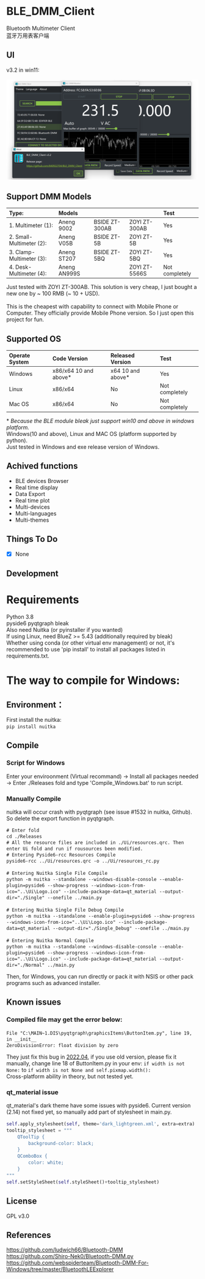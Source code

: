 # BLE_DMM_Client
Bluetooth Multimeter Client <br>
蓝牙万用表客户端
## UI
v3.2 in win11: <br>
<br>
<img width="654" alt="image" src="https://github.com/840922704/BLE_DMM_Client/blob/main/Preview.png">
## Support DMM Models

| Type:                    | Models       |                |               | Test          |
| :----------------------- | :----------- | :------------- | :------------ | :------------ |
| 1. Multimeter (1):       | Aneng 9002   | BSIDE ZT-300AB | ZOYI ZT-300AB | Yes           |
| 2. Small-Multimeter (2): | Aneng V05B   | BSIDE ZT-5B    | ZOYI ZT-5B    | Yes           |
| 3. Clamp-Multimeter (3): | Aneng ST207  | BSIDE ZT-5BQ   | ZOYI ZT-5BQ   | Yes           |
| 4. Desk-Multimeter (4):  | Aneng AN999S |                | ZOYI ZT-5566S | Not completely|


Just tested with ZOYI ZT-300AB. This solution is very cheap, I just bought a new one by ~ 100 RMB (~ 10 + USD). <br>
<br>
This is the cheapest with capability to connect with Mobile Phone or Computer. They officially provide Mobile Phone version. So I just open this project for fun. <br>
## Supported OS
| Operate System| Code Version         | Released Version | Test          |
| :------------ | :------------------- | :--------------- | :------------ |
| Windows       | x86/x64 10 and above*| x64 10 and above*| Yes           |
| Linux         | x86/x64              | No               | Not completely|
| Mac OS        | x86/x64              | No               | Not completely|

\* *Because the BLE module bleak just support win10 and above in windows platform.* <br>
Windows(10 and above), Linux and MAC OS (platform supported by python). <br>
Just tested in Windows and exe release version of Windows.
## Achived functions
- BLE devices Browser <br>
- Real time display <br>
- Data Export <br>
- Real time plot <br>
- Multi-devices
- Multi-languages <br>
- Multi-themes <br>
## Things To Do
- [x] None <br>
## Development
# Requirements
Python 3.8 <br>
pyside6 pyqtgraph bleak <br>
Also need Nuitka (or pyinstaller if you wanted) <br>
If using Linux, need BlueZ >= 5.43 (additionally required by bleak) <br>
Whether using conda (or other virtual env management) or not, it's recommended to use 'pip install' to install all packages listed in requirements.txt. <br>
# The way to compile for Windows:
## Environment：
First install the nuitka: <br>
`pip install nuitka` <br>
## Compile
### Script for Windows
Enter your enviroonment (Virtual recommand) -> Install all packages needed -> Enter ./Releases fold and type 'Compile_Windows.bat' to run script.
### Manually Compile
nuitka will occur crash with pyqtgraph (see issue #1532 in nuitka, Github). So delete the export function in pyqtgraph.<br>
```shell
# Enter fold
cd ./Releases
# All the resource files are included in ./Ui/resources.qrc. Then enter Ui fold and run if rousources been modified.
# Entering Pyside6-rcc Resources Compile
pyside6-rcc ../Ui/resources.qrc -o ../Ui/resources_rc.py

# Entering Nuitka Single File Compile
python -m nuitka --standalone --windows-disable-console --enable-plugin=pyside6 --show-progress --windows-icon-from-ico="..\Ui\Logo.ico" --include-package-data=qt_material --output-dir="./Single" --onefile ../main.py

# Entering Nuitka Single File Debug Compile
python -m nuitka --standalone --enable-plugin=pyside6 --show-progress --windows-icon-from-ico="..\Ui\Logo.ico" --include-package-data=qt_material --output-dir="./Single_Debug" --onefile ../main.py

# Entering Nuitka Normal Compile
python -m nuitka --standalone --windows-disable-console --enable-plugin=pyside6 --show-progress --windows-icon-from-ico="..\Ui\Logo.ico" --include-package-data=qt_material --output-dir="./Normal" ../main.py
```

Then, for Windows, you can run directly or pack it with NSIS or other pack programs such as advanced installer. <br>

## Known issues

### Compiled file may get the error below:
```
File "C:\MAIN~1.DIS\pyqtgraph\graphicsItems\ButtonItem.py", line 19, in __init__
ZeroDivisionError: float division by zero
```
They just fix this bug in [2022.04](https://github.com/pyqtgraph/pyqtgraph/blob/a237b6e6a606b6625069a39cda9aa072e07e1882/pyqtgraph/graphicsItems/ButtonItem.py), if you use old version, please fix it manually, change line 18 of ButtonItem.py in your env:
`if width is not None:` to `if width is not None and self.pixmap.width():` <br>
Cross-platform ability in theory, but not tested yet. <br>

### qt_material issue
qt_material's dark theme have some issues with pyside6. Current version (2.14) not fixed yet, so manually add part of stylesheet in main.py.
```python
self.apply_stylesheet(self, theme='dark_lightgreen.xml', extra=extra)
tooltip_stylesheet = """
    QToolTip {
        background-color: black;
    }
    QComboBox {
        color: white;
    }
"""
self.setStyleSheet(self.styleSheet()+tooltip_stylesheet)
```

## License
GPL v3.0
## References
https://github.com/ludwich66/Bluetooth-DMM <br>
https://github.com/Shiro-Nek0/Bluetooth-DMM.py <br>
https://github.com/webspiderteam/Bluetooth-DMM-For-Windows/tree/master/BluetoothLEExplorer
